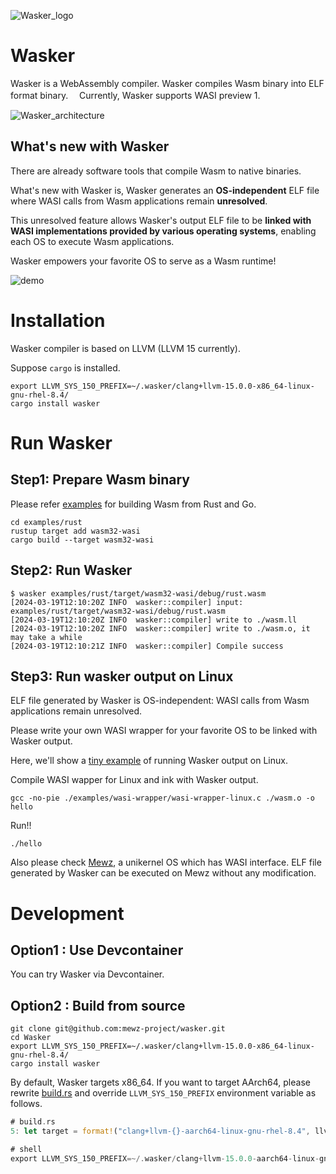 ![Wasker_logo](./doc/assets/wasker.png "Wasker_logo")

# Wasker

Wasker is a WebAssembly compiler.
Wasker compiles Wasm binary into ELF format binary.　
Currently, Wasker supports WASI preview 1.

![Wasker_architecture](./doc/assets/wasker_architecture.png "Wasker_architecture")

## What's new with Wasker

There are already software tools that compile Wasm to native binaries.

What's new with Wasker is, Wasker generates an **OS-independent** ELF file where WASI calls from Wasm applications remain **unresolved**.

This unresolved feature allows Wasker's output ELF file to be **linked with WASI implementations provided by various operating systems**, enabling each OS to execute Wasm applications.

Wasker empowers your favorite OS to serve as a Wasm runtime!

![demo](./doc/assets/wasker.gif)


# Installation
Wasker compiler is based on LLVM (LLVM 15 currently).

Suppose `cargo` is installed.

```
export LLVM_SYS_150_PREFIX=~/.wasker/clang+llvm-15.0.0-x86_64-linux-gnu-rhel-8.4/
cargo install wasker
```

# Run Wasker

## Step1: Prepare Wasm binary
Please refer [examples](./examples) for building Wasm from Rust and Go. 

```
cd examples/rust
rustup target add wasm32-wasi
cargo build --target wasm32-wasi
```

## Step2: Run Wasker
```
$ wasker examples/rust/target/wasm32-wasi/debug/rust.wasm
[2024-03-19T12:10:20Z INFO  wasker::compiler] input: examples/rust/target/wasm32-wasi/debug/rust.wasm
[2024-03-19T12:10:20Z INFO  wasker::compiler] write to ./wasm.ll
[2024-03-19T12:10:20Z INFO  wasker::compiler] write to ./wasm.o, it may take a while
[2024-03-19T12:10:21Z INFO  wasker::compiler] Compile success
```

## Step3: Run wasker output on Linux

ELF file generated by Wasker is OS-independent: WASI calls from Wasm applications remain unresolved.

Please write your own WASI wrapper for your favorite OS to be linked with Wasker output.

Here, we'll show a [tiny example](./examples/wasi-wrapper/wasi-wrapper-linux.c) of running Wasker output on Linux.

Compile WASI wapper for Linux and ink with Wasker output. 
```
gcc -no-pie ./examples/wasi-wrapper/wasi-wrapper-linux.c ./wasm.o -o hello
```

Run!!
```
./hello
```

Also please check [Mewz](https://github.com/Mewz-project/Mewz.git), a unikernel OS which has WASI interface. 
ELF file generated by Wasker can be executed on Mewz without any modification.


# Development

## Option1 : Use Devcontainer
You can try Wasker via Devcontainer.

## Option2 : Build from source
```
git clone git@github.com:mewz-project/wasker.git
cd Wasker
export LLVM_SYS_150_PREFIX=~/.wasker/clang+llvm-15.0.0-x86_64-linux-gnu-rhel-8.4/
cargo install wasker
```
By default, Wasker targets x86_64. If you want to target AArch64, please rewrite [build.rs](./build.rs) and override `LLVM_SYS_150_PREFIX` environment variable as follows.

```rust
# build.rs
5: let target = format!("clang+llvm-{}-aarch64-linux-gnu-rhel-8.4", llvm_version);

# shell
export LLVM_SYS_150_PREFIX=~/.wasker/clang+llvm-15.0.0-aarch64-linux-gnu/
```